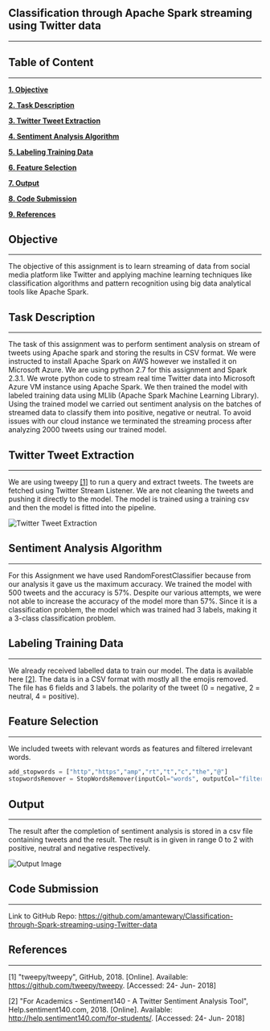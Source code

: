 ## Classification through Apache Spark streaming using Twitter data

---

## Table of Content

---

**[1. Objective]()**

**[2. Task Description]()**

**[3. Twitter Tweet Extraction]()**

**[4. Sentiment Analysis Algorithm]()**

**[5. Labeling Training Data]()**

**[6. Feature Selection]()**

**[7. Output]()**

**[8. Code Submission]()**

**[9. References]()**


## Objective

---

The objective of this assignment is to learn streaming of data from social media platform like Twitter and applying machine learning techniques like classification algorithms and pattern recognition using big data analytical tools like Apache Spark.

## Task Description

---

The task of this assignment was to perform sentiment analysis on stream of tweets using Apache spark and storing the results in CSV format. We were instructed to install Apache Spark on AWS however we installed it on Microsoft Azure. We are using python 2.7 for this assignment and Spark 2.3.1.
We wrote python code to stream real time Twitter data into Microsoft Azure VM instance using Apache Spark. We then trained the model with  labeled training data using MLlib (Apache Spark Machine Learning Library). Using the trained model we carried out  sentiment analysis on the batches of streamed data to classify them into positive, negative or neutral. 
To avoid issues with our cloud instance we terminated the streaming process after analyzing 2000 tweets using our trained model.

## Twitter Tweet Extraction

---

We are using tweepy [[1]](https://github.com/tweepy/tweepy) to run a query and extract tweets. The tweets are fetched using Twitter Stream Listener. We are not cleaning the tweets and pushing it directly to the model. The model is trained using a training csv and then the model is fitted into the pipeline.

![Twitter Tweet Extraction](https://res.cloudinary.com/dalcc/image/upload/v1529866613/Screen_Shot_2018-06-21_at_1.22.00_PM.png)
 
## Sentiment Analysis Algorithm

---

For this Assignment we have used RandomForestClassifier because from our analysis it gave us the maximum accuracy. We trained the model with 500 tweets and the accuracy is 57%. Despite our various attempts, we were not able to increase the accuracy of the model more than 57%. Since it is a classification problem, the model which was trained had 3 labels, making it a 3-class classification problem.

## Labeling Training Data

---

We already received labelled data to train our model. The data is available here [[2]](http://help.sentiment140.com/for-students/). The data is in a CSV format with mostly all the emojis removed. The file has 6 fields and 3 labels. the polarity of the tweet (0 = negative, 2 = neutral, 4 = positive).

## Feature Selection

---

We included tweets with relevant words as features and filtered irrelevant words.

```python
add_stopwords = ["http","https","amp","rt","t","c","the","@"]
stopwordsRemover = StopWordsRemover(inputCol="words", outputCol="filtered").setStopWords(add_stopwords)
```

## Output

---

The result after the completion of sentiment analysis is stored in a csv file containing tweets and the result. The result is in given in range 0 to 2 with positive, neutral and negative respectively.

![Output Image](https://res.cloudinary.com/dalcc/image/upload/v1529866614/Screen_Shot_2018-06-23_at_8.24.38_PM.png)

## Code Submission

---

Link to GitHub Repo: https://github.com/amantewary/Classification-through-Spark-streaming-using-Twitter-data 

## References

---

[1] "tweepy/tweepy", GitHub, 2018. [Online]. Available: https://github.com/tweepy/tweepy. [Accessed: 24- Jun- 2018]

[2] "For Academics - Sentiment140 - A Twitter Sentiment Analysis Tool", Help.sentiment140.com, 2018. [Online]. Available: http://help.sentiment140.com/for-students/. [Accessed: 24- Jun- 2018]


